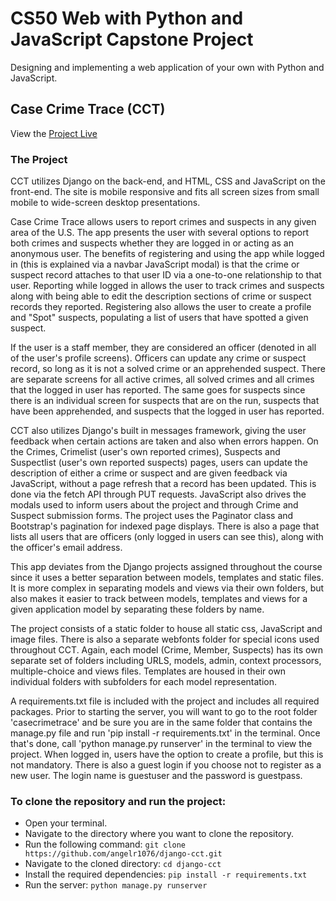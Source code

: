 # CS50 Web with Python and JavaScript Capstone Project

Designing and implementing a web application of your own with Python and JavaScript.

## Case Crime Trace (CCT)

View the [Project Live](https://crimetrace.online/)

### The Project

CCT utilizes Django on the back-end, and HTML, CSS and JavaScript on the front-end. The site is mobile responsive and fits all screen sizes from small mobile to wide-screen desktop presentations.

Case Crime Trace allows users to report crimes and suspects in any given area of the U.S. The app presents the user with several options to report both crimes and suspects whether they are logged in or acting as an anonymous user. The benefits of registering and using the app while logged in (this is explained via a navbar JavaScript modal) is that the crime or suspect record attaches to that user ID via a one-to-one relationship to that user. Reporting while logged in allows the user to track crimes and suspects along with being able to edit the description sections of crime or suspect records they reported. Registering also allows the user to create a profile and "Spot" suspects, populating a list of users that have spotted a given suspect.

If the user is a staff member, they are considered an officer (denoted in all of the user's profile screens). Officers can update any crime or suspect record, so long as it is not a solved crime or an apprehended suspect. There are separate screens for all active crimes, all solved crimes and all crimes that the logged in user has reported. The same goes for suspects since there is an individual screen for suspects that are on the run, suspects that have been apprehended, and suspects that the logged in user has reported.

CCT also utilizes Django's built in messages framework, giving the user feedback when certain actions are taken and also when errors happen. On the Crimes, Crimelist (user's own reported crimes), Suspects and Suspectlist (user's own reported suspects) pages, users can update the description of either a crime or suspect and are given feedback via JavaScript, without a page refresh that a record has been updated. This is done via the fetch API through PUT requests. JavaScript also drives the modals used to inform users about the project and through Crime and Suspect submission forms. The project uses the Paginator class and Bootstrap's pagination for indexed page displays. There is also a page that lists all users that are officers (only logged in users can see this), along with the officer's email address.

This app deviates from the Django projects assigned throughout the course since it uses a better separation between models, templates and static files. It is more complex in separating models and views via their own folders, but also makes it easier to track between models, templates and views for a given application model by separating these folders by name.

The project consists of a static folder to house all static css, JavaScript and image files. There is also a separate webfonts folder for special icons used throughout CCT. Again, each model (Crime, Member, Suspects) has its own separate set of folders including URLS, models, admin, context processors, multiple-choice and views files. Templates are housed in their own individual folders with subfolders for each model representation.

A requirements.txt file is included with the project and includes all required packages. Prior to starting the server, you will want to go to the root folder 'casecrimetrace' and be sure you are in the same folder that contains the manage.py file and run 'pip install -r requirements.txt' in the terminal. Once that's done, call 'python manage.py runserver' in the terminal to view the project. When logged in, users have the option to create a profile, but this is not mandatory. There is also a guest login if you choose not to register as a new user. The login name is guestuser and the password is guestpass.

### To clone the repository and run the project:

- Open your terminal.
- Navigate to the directory where you want to clone the repository.
- Run the following command: `git clone https://github.com/angelr1076/django-cct.git`
- Navigate to the cloned directory: `cd django-cct`
- Install the required dependencies: `pip install -r requirements.txt`
- Run the server: `python manage.py runserver`

